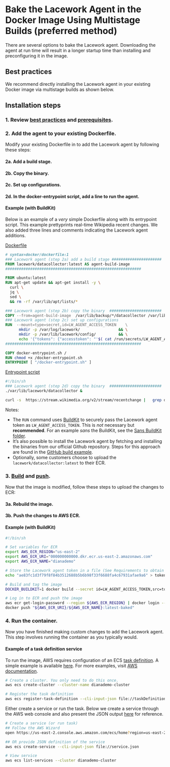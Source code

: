 
# Bake the Lacework Agent in the Docker Image Using Multistage Builds (preferred method) 

There are several options to bake the Lacework agent. Downloading the agent at run time will result in a longer startup time than installing and preconfiguring it in the image. 

## Best practices

We recommend directly installing the Lacework agent in your existing Docker image via multistage builds as shown below.

## Installation steps 

### 1. Review [best practices](../../README.md#best-practices) and [prerequisites](../../README.md#prerequisites).

### 2. Add the agent to your existing Dockerfile.

Modify your existing Dockerfile in to add the Lacework agent by following these steps: 

#### 2a. Add a build stage.
#### 2b. Copy the binary.
#### 2c. Set up configurations.
#### 2d. In the docker-entrypoint script, add a line to run the agent. 

#### Example (with BuildKit)

Below is an example of a _very_ simple Dockerfile along with its entrypoint script. This example prettyprints real-time Wikipedia recent changes. We also added three lines and comments indicating the Lacework agent additions.

[Dockerfile](multi.dockerfile)
  ```Dockerfile
  # syntax=docker/dockerfile:1
  ### Lacework agent (step 2a) add a build stage ######################
  FROM lacework/datacollector:latest AS agent-build-image
  ############################################################

  FROM ubuntu:latest
  RUN apt-get update && apt-get install -y \
    curl \
    jq \
    sed \
    && rm -rf /var/lib/apt/lists/*

  ### Lacework agent (step 2b) copy the binary  #######################
  COPY --from=agent-build-image  /var/lib/backup/*/datacollector /var/lib/lacework/datacollector
  ### Lacework agent (step 2c) set up configurations  
  RUN  --mount=type=secret,id=LW_AGENT_ACCESS_TOKEN    \
        mkdir -p /var/log/lacework/                 && \
        mkdir -p /var/lib/lacework/config/          && \
        echo '{"tokens": {"accesstoken": "'$( cat /run/secrets/LW_AGENT_ACCESS_TOKEN)'"}}' > /var/lib/lacework/config/config.json  
  ############################################################

  COPY docker-entrypoint.sh /
  RUN chmod +x /docker-entrypoint.sh
  ENTRYPOINT [ "/docker-entrypoint.sh" ]
  ```

[Entrypoint script](docker-entrypoint.sh)
  ```bash
  #!/bin/sh
  ### Lacework agent (step 2d) copy the binary  #######################
  ./var/lib/lacework/datacollector &

  curl -s  https://stream.wikimedia.org/v2/stream/recentchange |   grep data |  sed 's/^data: //g' |  jq -rc 'with_entries(if .key == "$schema" then .key = "schema" else . end)'
```

Notes: 
* The <code>RUN</code></strong> command uses [BuildKit](https://docs.docker.com/develop/develop-images/build_enhancements/) to securely pass the Lacework agent token as <code>LW_AGENT_ACCESS_TOKEN</code>. This is <em>not</em> necessary but <strong>recommended</strong>. For an example <em>sans</em> the BuildKit, see the [Sans BuildKit folder](sans-buildkit-example/README.md).
* It’s also possible to install the Lacework agent by fetching and installing the binaries from our official Github repository. Steps for this approach are found in the [GitHub build example](../baked-github-build/README.md).
* Optionally, some customers choose to upload the `lacework/datacollector:latest` to their ECR. 

### 3. [Build](build-multi.sh) and [push](push-multi.sh).

Now that the image is modified, follow these steps to upload the changes to ECR:

#### 3a. Rebuild the image.
#### 3b. Push the changes to AWS ECR.

#### Example (with BuildKit)

  ```bash
  #!/bin/sh

  # Set variables for ECR
  export AWS_ECR_REGION="us-east-2"
  export AWS_ECR_URI="000000000000.dkr.ecr.us-east-2.amazonaws.com"
  export AWS_ECR_NAME="dianademo"

  # Store the Lacework agent token in a file (See Requirements to obtain one)
  echo "ae83fc1d3f79f8f84b3512688b5b6b98f33f6688fa4c67931afae9a6" > token.key

  # Build and tag the image
  DOCKER_BUILDKIT=1 docker build --secret id=LW_AGENT_ACCESS_TOKEN,src=token.key --force-rm=true --tag "${AWS_ECR_URI}/${AWS_ECR_NAME}:latest-baked" .

  # Log in to ECR and push the image
  aws ecr get-login-password --region ${AWS_ECR_REGION} | docker login --username AWS --password-stdin ${AWS_ECR_URI}
  docker push "${AWS_ECR_URI}/${AWS_ECR_NAME}:latest-baked"
  ```

### 4. Run the container.

Now you have finished making custom changes to add the Lacework agent. This step involves running the container as you typically would. 

#### Example of a task definition service

To run the image, AWS requires configuration of an ECS [task definition](https://docs.aws.amazon.com/AmazonECS/latest/developerguide/task_definitions.html). A simple example is available [here](taskDefinition.json). For more examples, visit [AWS documentation](https://docs.aws.amazon.com/AmazonECS/latest/developerguide/example_task_definitions.html).

```bash
# Create a cluster. You only need to do this once.
aws ecs create-cluster --cluster-name dianademo-cluster 

# Register the task definition
aws ecs register-task-definition --cli-input-json file://taskDefinition.json   
```

Either create a service or run the task. Below we create a service through the AWS web console and also present the JSON output [here](service.json) for reference. 

```bash
# Create a service (or run task) 
## Follow the AWS Wizard
open https://us-east-2.console.aws.amazon.com/ecs/home?region=us-east-2#/clusters/dianademo-cluster/createService 

## OR provide JSON definition of the service
aws ecs create-service --cli-input-json file://service.json   

# View service
aws ecs list-services --cluster dianademo-cluster 
```
